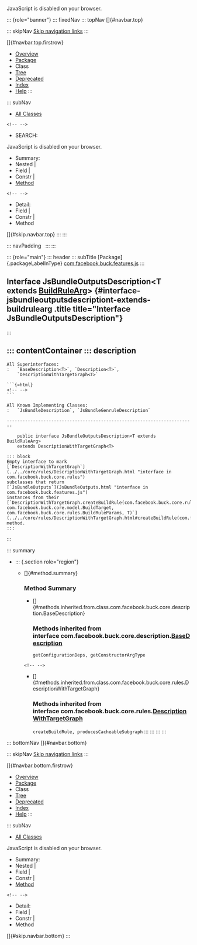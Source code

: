 <div>

JavaScript is disabled on your browser.

</div>

::: {role="banner"}
::: fixedNav
::: topNav
[]{#navbar.top}

::: skipNav
[Skip navigation links](#skip.navbar.top "Skip navigation links")
:::

[]{#navbar.top.firstrow}

-   [Overview](../../../../../index.html)
-   [Package](package-summary.html)
-   Class
-   [Tree](package-tree.html)
-   [Deprecated](../../../../../deprecated-list.html)
-   [Index](../../../../../index-all.html)
-   [Help](../../../../../help-doc.html)
:::

::: subNav
-   [All Classes](../../../../../allclasses.html)

```{=html}
<!-- -->
```
-   SEARCH:

<div>

<div>

JavaScript is disabled on your browser.

</div>

</div>

<div>

-   Summary: 
-   Nested \| 
-   Field \| 
-   Constr \| 
-   [Method](#method.summary)

```{=html}
<!-- -->
```
-   Detail: 
-   Field \| 
-   Constr \| 
-   Method

</div>

[]{#skip.navbar.top}
:::
:::

::: navPadding
 
:::
:::

::: {role="main"}
::: header
::: subTitle
[Package]{.packageLabelInType} [com.facebook.buck.features.js](package-summary.html)
:::

## Interface JsBundleOutputsDescription\<T extends [BuildRuleArg](../../core/description/arg/BuildRuleArg.html "interface in com.facebook.buck.core.description.arg")\> {#interface-jsbundleoutputsdescriptiont-extends-buildrulearg .title title="Interface JsBundleOutputsDescription"}
:::

::: contentContainer
::: description
-   

    All Superinterfaces:
    :   `BaseDescription<T>`, `Description<T>`,
        `DescriptionWithTargetGraph<T>`

    ```{=html}
    <!-- -->
    ```

    All Known Implementing Classes:
    :   `JsBundleDescription`, `JsBundleGenruleDescription`

    ------------------------------------------------------------------------

        public interface JsBundleOutputsDescription<T extends BuildRuleArg>
        extends DescriptionWithTargetGraph<T>

    ::: block
    Empty interface to mark
    [`DescriptionWithTargetGraph`](../../core/rules/DescriptionWithTargetGraph.html "interface in com.facebook.buck.core.rules")
    subclasses that return
    [`JsBundleOutputs`](JsBundleOutputs.html "interface in com.facebook.buck.features.js")
    instances from their
    [`DescriptionWithTargetGraph.createBuildRule(com.facebook.buck.core.rules.BuildRuleCreationContextWithTargetGraph, com.facebook.buck.core.model.BuildTarget, com.facebook.buck.core.rules.BuildRuleParams, T)`](../../core/rules/DescriptionWithTargetGraph.html#createBuildRule(com.facebook.buck.core.rules.BuildRuleCreationContextWithTargetGraph,com.facebook.buck.core.model.BuildTarget,com.facebook.buck.core.rules.BuildRuleParams,T))
    method.
    :::
:::

::: summary
-   ::: {.section role="region"}
    -   []{#method.summary}

        ### Method Summary

        -   []{#methods.inherited.from.class.com.facebook.buck.core.description.BaseDescription}

            ### Methods inherited from interface com.facebook.buck.core.description.[BaseDescription](../../core/description/BaseDescription.html "interface in com.facebook.buck.core.description")

            `getConfigurationDeps, getConstructorArgType`

        ```{=html}
        <!-- -->
        ```
        -   []{#methods.inherited.from.class.com.facebook.buck.core.rules.DescriptionWithTargetGraph}

            ### Methods inherited from interface com.facebook.buck.core.rules.[DescriptionWithTargetGraph](../../core/rules/DescriptionWithTargetGraph.html "interface in com.facebook.buck.core.rules")

            `createBuildRule, producesCacheableSubgraph`
    :::
:::
:::
:::

::: bottomNav
[]{#navbar.bottom}

::: skipNav
[Skip navigation links](#skip.navbar.bottom "Skip navigation links")
:::

[]{#navbar.bottom.firstrow}

-   [Overview](../../../../../index.html)
-   [Package](package-summary.html)
-   Class
-   [Tree](package-tree.html)
-   [Deprecated](../../../../../deprecated-list.html)
-   [Index](../../../../../index-all.html)
-   [Help](../../../../../help-doc.html)
:::

::: subNav
-   [All Classes](../../../../../allclasses.html)

<div>

<div>

JavaScript is disabled on your browser.

</div>

</div>

<div>

-   Summary: 
-   Nested \| 
-   Field \| 
-   Constr \| 
-   [Method](#method.summary)

```{=html}
<!-- -->
```
-   Detail: 
-   Field \| 
-   Constr \| 
-   Method

</div>

[]{#skip.navbar.bottom}
:::
